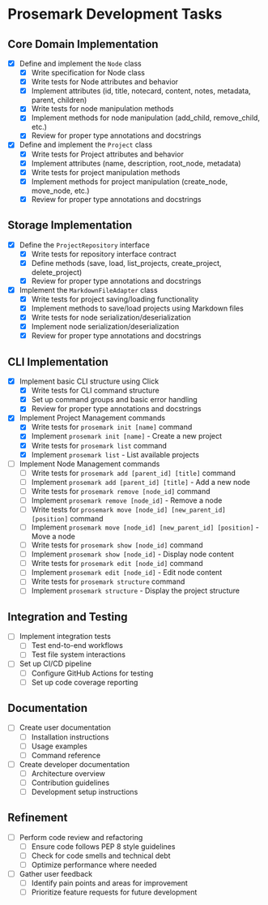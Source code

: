 # Prosemark Development Tasks

## Core Domain Implementation

- [x] Define and implement the `Node` class
  - [x] Write specification for Node class
  - [x] Write tests for Node attributes and behavior
  - [x] Implement attributes (id, title, notecard, content, notes, metadata, parent, children)
  - [x] Write tests for node manipulation methods
  - [x] Implement methods for node manipulation (add_child, remove_child, etc.)
  - [x] Review for proper type annotations and docstrings

- [x] Define and implement the `Project` class
  - [x] Write tests for Project attributes and behavior
  - [x] Implement attributes (name, description, root_node, metadata)
  - [x] Write tests for project manipulation methods
  - [x] Implement methods for project manipulation (create_node, move_node, etc.)
  - [x] Review for proper type annotations and docstrings

## Storage Implementation

- [x] Define the `ProjectRepository` interface
  - [x] Write tests for repository interface contract
  - [x] Define methods (save, load, list_projects, create_project, delete_project)
  - [x] Review for proper type annotations and docstrings

- [x] Implement the `MarkdownFileAdapter` class
  - [x] Write tests for project saving/loading functionality
  - [x] Implement methods to save/load projects using Markdown files
  - [x] Write tests for node serialization/deserialization
  - [x] Implement node serialization/deserialization
  - [x] Review for proper type annotations and docstrings

## CLI Implementation

- [x] Implement basic CLI structure using Click
  - [x] Write tests for CLI command structure
  - [x] Set up command groups and basic error handling
  - [x] Review for proper type annotations and docstrings

- [x] Implement Project Management commands
  - [x] Write tests for `prosemark init [name]` command
  - [x] Implement `prosemark init [name]` - Create a new project
  - [x] Write tests for `prosemark list` command
  - [x] Implement `prosemark list` - List available projects

- [ ] Implement Node Management commands
  - [ ] Write tests for `prosemark add [parent_id] [title]` command
  - [ ] Implement `prosemark add [parent_id] [title]` - Add a new node
  - [ ] Write tests for `prosemark remove [node_id]` command
  - [ ] Implement `prosemark remove [node_id]` - Remove a node
  - [ ] Write tests for `prosemark move [node_id] [new_parent_id] [position]` command
  - [ ] Implement `prosemark move [node_id] [new_parent_id] [position]` - Move a node
  - [ ] Write tests for `prosemark show [node_id]` command
  - [ ] Implement `prosemark show [node_id]` - Display node content
  - [ ] Write tests for `prosemark edit [node_id]` command
  - [ ] Implement `prosemark edit [node_id]` - Edit node content
  - [ ] Write tests for `prosemark structure` command
  - [ ] Implement `prosemark structure` - Display the project structure

## Integration and Testing

- [ ] Implement integration tests
  - [ ] Test end-to-end workflows
  - [ ] Test file system interactions

- [ ] Set up CI/CD pipeline
  - [ ] Configure GitHub Actions for testing
  - [ ] Set up code coverage reporting

## Documentation

- [ ] Create user documentation
  - [ ] Installation instructions
  - [ ] Usage examples
  - [ ] Command reference

- [ ] Create developer documentation
  - [ ] Architecture overview
  - [ ] Contribution guidelines
  - [ ] Development setup instructions

## Refinement

- [ ] Perform code review and refactoring
  - [ ] Ensure code follows PEP 8 style guidelines
  - [ ] Check for code smells and technical debt
  - [ ] Optimize performance where needed

- [ ] Gather user feedback
  - [ ] Identify pain points and areas for improvement
  - [ ] Prioritize feature requests for future development
